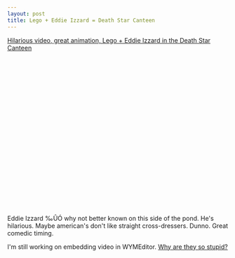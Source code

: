 ```yaml
---
layout: post
title: Lego + Eddie Izzard = Death Star Canteen
---
```

<p><a href="http://www.youtube.com/watch?v=Sv5iEK-IEzw">Hilarious video, great animation, Lego + Eddie Izzard in the Death Star Canteen</a></p><p><object height="344" width="425"><param name="movie" value="http://www.youtube.com/v/Sv5iEK-IEzw&amp;hl=en&amp;fs=1&amp;rel=0"><param name="allowFullScreen" value="true"><param name="allowscriptaccess" value="always"><embed src="http://www.youtube.com/v/Sv5iEK-IEzw&amp;hl=en&amp;fs=1&amp;rel=0" type="application/x-shockwave-flash" allowscriptaccess="always" allowfullscreen="true" height="344" width="425"></embed></param><p>Eddie Izzard ‰ÛÓ why not better known on this side of the pond. He's hilarious. Maybe american's don't like straight cross-dressers. Dunno. Great comedic timing.</p><p>I'm still working on embedding video in WYMEditor. <a href="http://forum.wymeditor.org/forum/viewtopic.php?f=2&amp;t=443&amp;sid=4f8f27774e135604032539dbee2db122">Why are they so stupid?</a></p>

